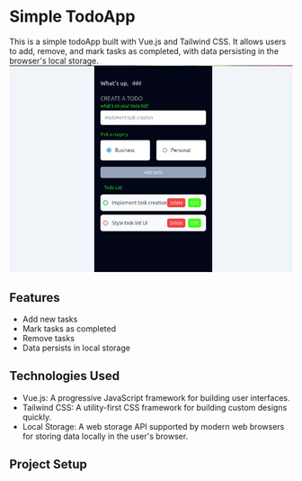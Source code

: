 # Simple TodoApp

This is a simple todoApp built with Vue.js and Tailwind CSS. It allows users to add, remove, and mark tasks as completed, with data persisting in the browser's local storage.
![screenshoot](Screenshot.png)
## Features

- Add new tasks
- Mark tasks as completed
- Remove tasks
- Data persists in local storage

## Technologies Used

- Vue.js: A progressive JavaScript framework for building user interfaces.
- Tailwind CSS: A utility-first CSS framework for building custom designs quickly.
- Local Storage: A web storage API supported by modern web browsers for storing data locally in the user's browser.

## Project Setup


